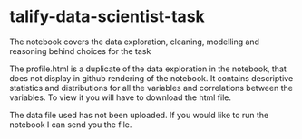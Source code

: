 # talify-data-scientist-task

The notebook covers the data exploration, cleaning, modelling and reasoning behind choices for the task

The profile.html is a duplicate of the data exploration in the notebook, that does not display in github rendering of the notebook. It contains descriptive statistics and distributions for all the variables and correlations between the variables. To view it you will have to download the html file.

The data file used has not been uploaded. If you would like to run the notebook I can send you the file.
